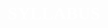 <style>
.center {
	text-align: center;
	font-family: proxima-nova;
	color: #fff;

}
</style>
<div class="center">
	<p><h1>SYLLABUS</h1><br></p>